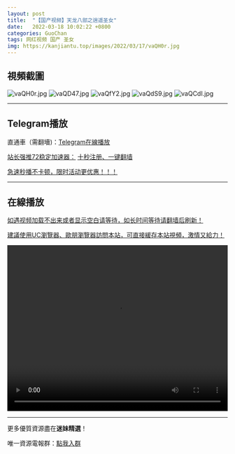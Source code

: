 ```yaml
---
layout: post
title:  "【国产视频】天龙八部之逍遥圣女"
date:   2022-03-18 10:02:22 +0800
categories: GuoChan
tags: 网红视频 国产 圣女
img: https://kanjiantu.top/images/2022/03/17/vaQH0r.jpg
---
```



## 視頻截圖

![vaQH0r.jpg](https://kanjiantu.top/images/2022/03/17/vaQH0r.jpg)
![vaQD47.jpg](https://kanjiantu.top/images/2022/03/17/vaQD47.jpg)
![vaQfY2.jpg](https://kanjiantu.top/images/2022/03/17/vaQfY2.jpg)
![vaQdS9.jpg](https://kanjiantu.top/images/2022/03/17/vaQdS9.jpg)
![vaQCdI.jpg](https://kanjiantu.top/images/2022/03/17/vaQCdI.jpg)

* * *
## Telegram播放

直通車（需翻墻)：[Telegram在線播放](https://t.me/mimeijingxuan/188)

<u>站长强推72稳定加速器：</u> [十秒注册、一键翻墙](https://www.mimei.blog/skip/vpn.html)


<u>急速秒播不卡顿，限时活动更优惠！！！</u>
* * *
## 在線播放
<u>如遇视频加载不出来或者显示空白请等待，如长时间等待请翻墙后刷新！</u>

<u>建議使用UC瀏覽器、歐朋瀏覽器訪問本站，可直接緩存本站視頻，激情又給力！</u>
<center><video src="https://cdn.publer.io/uploads/videos/624715c8db2797343b249aae/c90623f018ca9ca47c121d8213a4566c.mp4" width="100%" height="380px" controls="controls"></video></center>

* * *
更多優質資源盡在**迷妹精選**！

唯一資源電報群：[點我入群](https://t.me/mimeijingxuan)


